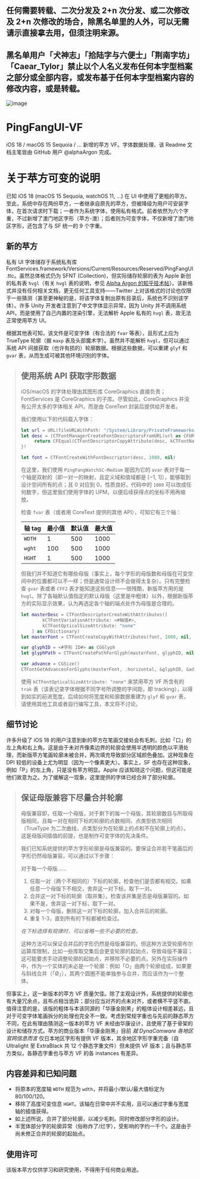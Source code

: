 ## 任何需要转载、二次分发及 2+n 次分发、或二次修改及 2+n 次修改的场合，除黑名单里的人外，可以无需请示直接拿去用，但须注明来源。
## 黑名单用户「犬神志」「拾陆字与六便士」「荆南字坊」「Caear_Tylor」禁止以个人名义发布任何本字型档案之部分或全部内容，或发布基于任何本字型档案内容的修改内容，或是转载。
![image](https://github.com/ACT-02/PingFangUI-VF/blob/main/Animation.gif)

# PingFangUI-VF
iOS 18 / macOS 15 Sequoia / ... 新增的苹方 VF。字体数据处理、该 Readme 文档主笔皆由 GitHub 用户 @alphaArgon 完成。

# 关于苹方可变的说明

已知 iOS 18 (macOS 15 Sequoia, watchOS 11, ...) 在 UI 中使用了更粗的苹方。至此，系统中存在两份苹方，一者继承自原先的苹方，但被降级为用户可安装字体，在首次请求时下载；一者作为系统字体，使用私有格式。前者依然为六个字重，不过新增了澳门地区字形（苹方-澳）；后者则为可变字体，不仅新增了澳门地区字形，还包含了与 SF 统一的 9 个字重。

## 新的苹方

私有 UI 字体储存于系统私有库 FontServices.framework/Versions/Current/Resources/Reserved/PingFangUI.ttc。虽然总体格式仍为 SFNT (Collection)，但实际储存轮廓的表为 Apple 新创的私有表 `hvgl`（有关 `hvgl` 表的说明，参见 [Alpha Argon 的知乎技术帖](https://zhuanlan.zhihu.com/p/703335162)）。该新格式并没有任何相关文档，更无任何工具支持——Twitter 上对该格式的讨论也仅限于一些猜测（甚至更神秘的是，将该字体复制出原有目录后，系统也不识别该字体）。许多 Unity 开发者注意到了中文字体显示异常，因为 Unity 并不调用系统 API，而是使用了自己内置的渲染引擎，无法解析 Apple 私有的 `hvgl` 表，故无法正常使用苹方 UI。

根据其他表可知，该文件是可变字体（有合法的 `fvar` 等表），且形式上应为 TrueType 轮廓（据 `maxp` 表及头部魔术字）。虽然并不能解析 `hvgl`，但可以通过系统 API 间接获取（也许有损的）轮廓数据。根据这些数据，可以重建 `glyf` 和 `gvar` 表，从而生成可被其他环境识别的字体。

>  ## 使用系统 API 获取字形数据
>
>   iOS/macOS 的字体处理由其图形库 CoreGraphics 直接负责；FontServices 是 CoreGraphics 的子库。尽管如此，CoreGraphics 并没有公开太多的字体相关 API，而是由 CoreText 封装后提供给开发者。
>
>   我们使用以下的代码载入字体：
>
>   ```swift
>   let url = URL(fileURLWithPath: "/System/Library/PrivateFrameworks/FontServices.framework/Versions/A/Resources/Reserved/PingFangUI.ttc")
>   let desc = (CTFontManagerCreateFontDescriptorsFromURL(url as CFURL) as! [CTFontDescriptor]).last {desc in
>        return CFEqual(CTFontDescriptorCopyAttribute(desc, kCTFontNameAttribute), ".PingFangWatchSC-Medium" as CFString)
>   }!
>
>   let font = CTFontCreateWithFontDescriptor(desc, 1080, nil)
>   ```
>
>   在这里，我们使用 `PingFangWatchSC-Medium` 是因为它的 `avar` 表对于每一个轴是双射的（即一对一的映射，且定义域和值域都是 [−1, 1]），能够取到设计空间所有的点；且 0 对应到 0，性质良好。代码中的 `1080` 可以改成任何数字，但这里我们使用字体的 UPM，以便后续获得点的坐标不用再缩放。
>
>   检查 `fvar` 表（或者用 CoreText 提供的其他 API），可知它有三个轴：
>
>   | 轴 tag | 最小值 | 默认值 | 最大值 |
>   | --- | --- | --- | --- |
>   | `WDTH` | 1 | 500 | 1000 |
>   | `wght` | 100 | 500 | 1000 |
>   | `HGHT` | 1 | 500 | 1000 |
>
>   但我们并不知道它有哪些母版（事实上，每个字形的母版数和母版在可变空间中的位置都可以不一样；但是通常设计师不会做得太复杂）。只有完整检查 `gvar` 表或者 `CFF2` 表才能知道这些信息——很残酷，新版苹方用的是 `hvgl`。除了各轴默认值指定的默认母版（这里是中粗体）以外，根据新版苹方的实际显示效果，认为再选定各个轴的端点处作为母版是合理的。
>
>   ```swift
>   let masterDesc = CTFontDescriptorCreateWithAttributes([
>           kCTFontVariationAttribute: <#轴值#>,
>           kCTFontOpticalSizeAttribute: "none"
>       ] as CFDictionary)
>   let masterFont = CTFontCreateCopyWithAttributes(font, 1080, nil, masterDesc)
>
>   var glyphID = <#字形 ID#> as CGGlyph
>   let glyphPath = CTFontCreatePathForGlyph(masterFont, glyphID, nil)
>
>   var advance = CGSize()
>   CTFontGetAdvancesForGlyphs(masterFont, .horizontal, &glyphID, &advance, 1)
>   ```
>
>   使用 `kCTFontOpticalSizeAttribute: "none"` 来禁用苹方 VF 所含有的 `trak` 表（该表记录字体根据不同字号所调整的字间距，即 tracking），以得到如实的前进宽度。后续如何将宽度和轮廓数据重建为 `glyf` 和 `gvar` 表，请使用其他工具或者自行编写工具，本文将不讨论。

## 细节讨论

许多升级了 iOS 18 的用户注意到新的苹方在笔画交接处会有毛刺，比如「口」的左上角和右上角。这是由于未对齐像素边界的轮廓会使用半透明的颜色以平滑处理，而新版苹方笔画轮廓未被合并，两次填充导致部分区域颜色叠加。这种现象在 DPI 较低的设备上尤为明显（因为一个像素更大）。事实上，SF 也存在这种现象，例如「P」的左上角，只是没有苹方明显。Apple 应该知晓这个问题，但这可能是他们故意为之。为了缓解这一现象，这里提供的字体已经合并了部分轮廓。

>   ## 保证母版兼容下尽量合并轮廓
>
>   母版兼容即，任取一个母版，对于剩下的每一个母版，其轮廓数目与所取母版相同，且每一对在相同下标的轮廓的点数相同、点类型依次相同（TrueType 为二次曲线，点类型分为在轮廓上的点和不在轮廓上的点）。这是母版间插值的前提，也是制作可变字体的先决条件。
>
>   我们已知系统提供的苹方字形轮廓是母版兼容的。要保证合并若干笔画后的字形仍然母版兼容，可以通过以下步骤：
>
>   对于每一个母版……
>
>   1.  任取一对（两个不相同的）下标的轮廓，检查他们是否都有相交。如果任意一个母版下不相交，舍弃这一对下标，取下一对。
>   2.  合并这一对下标的轮廓（取并集）。检查该并集是否是母版兼容的。如果不是，舍弃这一对下标，取下一对。
>   3.  对每一个母版，删除这一对下标的轮廓，加入合并后的轮廓。
>   4.  重复 1-3，直到所有的下标都被检查过。
>
>   *在下标选择有规律时，可以省略一些不必要的检查。*
> 
>   这种方法可以保证合并后的字形仍然是母版兼容的。但这种方法受轮廓布尔运算库限制，比如一些库取交集后会更变轮廓的起始点，导致母版不兼容；这可能要求手动调整轮廓的起始点，并移除不必要的点。另外在实际操作中，作为一个实体的未必是一个轮廓：例如「O」由两个轮廓组成，如果要与斜线合并（「Ø」），其两个圆圈不能单独参与合并，而应该作为一个整体。

但事实上，这一新版本的苹方 VF 质量欠佳。除了主观设计外，系统提供的轮廓也有大量冗余点，且布点相当诡异；部分应当对齐的点未对齐，或者横不平竖不直。值得注意的是，该版的粗体与本该同源的「华康金刚黑」的粗体设计相差甚远，且对于可变字体笔画拆分的处理也完全不一致。考虑到常规字重也与先前的静态苹方不同，在此有理由猜测这一版本的苹方 VF 未经由华康设计，且使用了基于骨架的设计和储存方式。苹方的商业版本「华康金刚黑」目前 *就 DynaComware 各地区官网信息而言* 仅日本地区字形有提供 VF 版本，其余地区字形字重完备（自 Ultralight 至 ExtraBlack 共 12 个静态字重文件）但未提供 VF 版本；且与静态苹方类似，各静态字重也与苹方 VF 的各 instances 有差异。

## 内容差异和已知问题

-  将原本的宽度轴 `WDTH` 规范为 `wdth`，并将最小/默认/最大值标定为 80/100/120。
-  移除了高度可变信息 `HGHT`。该轴在日常中并不实用，且可以通过字重与宽度轴的插值获得。
-  如上述所说，合并了部分轮廓，以减少毛刺。同时修改部分字形的设计。
-  半宽体部分字的轮廓异常（俗称炸了/烂字），受影响的字约一千个。这是由于尚未修正合并的轮廓的起始点。

## 使用许可

该版本苹方仅供学习和研究使用，不得用于任何商业用途。
